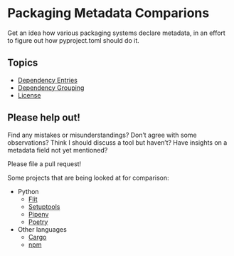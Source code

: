 # Packaging Metadata Comparions

Get an idea how various packaging systems declare metadata, in an effort to figure out how pyproject.toml should do it.

## Topics

<!-- To contributors: Do not put anything between topic_gen_start and topic_gen_finish; those are auto-generated by `script/topics_gen.py`. -->

<!-- topics_gen_start -->
* [Dependency Entries](topics/dependency-entries.md)
* [Dependency Grouping](topics/dependency-grouping.md)
* [License](topics/license.md)
<!-- topics_gen_finish -->

## Please help out!

Find any mistakes or misunderstandings? Don’t agree with some observations? Think I should discuss a tool but haven’t? Have insights on a metadata field not yet mentioned?

Please file a pull request!

Some projects that are being looked at for comparison:

- Python
     - [Flit](https://flit.readthedocs.io/)
     - [Setuptools](https://setuptools.readthedocs.io)
     - [Pipenv](https://pipenv.kennethreitz.org)
     - [Poetry](https://poetry.eustace.io/)
- Other languages
     - [Cargo](https://doc.rust-lang.org/cargo/guide/)
     - [npm](https://docs.npmjs.com/)
